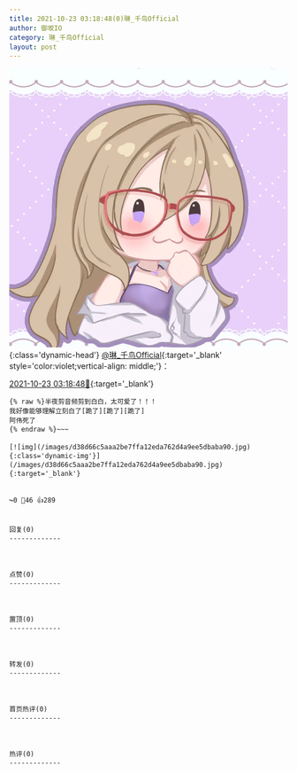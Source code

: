 ```yaml
---
title: 2021-10-23 03:18:48(0)琳_千鸟Official
author: 御坂IO
category: 琳_千鸟Official
layout: post
---
```


![img](/images/c0a88f85ebd0d056f37b114e0748e69556c8b488.jpg){:class='dynamic-head'}
[@琳_千鸟Official](https://space.bilibili.com/1620923329/dynamic){:target='_blank' style='color:violet;vertical-align: middle;'}：

[2021-10-23 03:18:48🔗](https://t.bilibili.com/584510380014952626){:target='_blank'}

~~~
{% raw %}半夜剪音频剪到白白，太可爱了！！！
我好像能够理解立刻白了[跪了][跪了][跪了]
阿伟死了
{% endraw %}~~~

[![img](/images/d38d66c5aaa2be7ffa12eda762d4a9ee5dbaba90.jpg){:class='dynamic-img'}](/images/d38d66c5aaa2be7ffa12eda762d4a9ee5dbaba90.jpg){:target='_blank'}


↪️0 💬46 👍289


回复(0)
-------------



点赞(0)
-------------



置顶(0)
-------------



转发(0)
-------------



首页热评(0)
-------------



热评(0)
-------------



